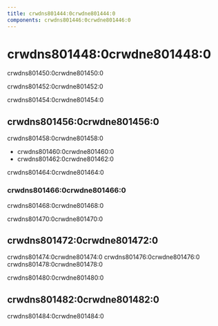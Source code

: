 ```yaml
---
title: crwdns801444:0crwdne801444:0
components: crwdns801446:0crwdne801446:0
---
```

# crwdns801448:0crwdne801448:0

<p class="description">crwdns801450:0crwdne801450:0</p>

crwdns801452:0crwdne801452:0

crwdns801454:0crwdne801454:0

## crwdns801456:0crwdne801456:0

crwdns801458:0crwdne801458:0

- crwdns801460:0crwdne801460:0
- crwdns801462:0crwdne801462:0

crwdns801464:0crwdne801464:0

### crwdns801466:0crwdne801466:0

crwdns801468:0crwdne801468:0

crwdns801470:0crwdne801470:0

## crwdns801472:0crwdne801472:0

crwdns801474:0crwdne801474:0 crwdns801476:0crwdne801476:0 crwdns801478:0crwdne801478:0

crwdns801480:0crwdne801480:0

## crwdns801482:0crwdne801482:0

crwdns801484:0crwdne801484:0